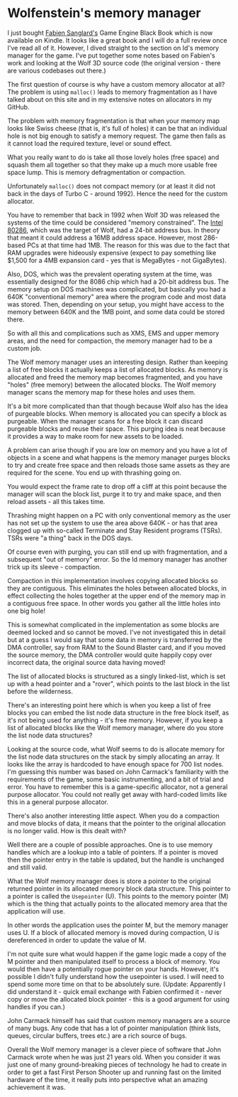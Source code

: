 # Wolfenstein's memory manager

I just bought [Fabien Sanglard's](http://fabiensanglard.net) Game
Engine Black Book which is now available on Kindle. It looks like a
great book and I will do a full review once I've read all of
it. However, I dived straight to the section on Id's memory manager
for the game. I've put together some notes based on Fabien's work and
looking at the Wolf 3D source code (the original version - there are
various codebases out there.)

The first question of course is why have a custom memory allocator at
all? The problem is using `malloc()` leads to memory fragmentation as
I have talked about on this site and in my extensive notes on
allocators in my GitHub. 

The problem with memory fragmentation is that when your memory map
looks like Swiss cheese (that is, it's full of holes) it can be that
an individual hole is not big enough to satisfy a memory request. The
game then fails as it cannot load the required texture, level or sound
effect.

What you really want to do is take all those lovely holes (free space)
and squash them all together so that they make up a much more usable
free space lump. This is memory defragmentation or compaction.

Unfortunately `malloc()` does not compact memory (or at least it did
not back in the days of Turbo C - around 1992). Hence the need for the
custom allocator.

You have to remember that back in 1992 when Wolf 3D was released the
systems of the time could be considered "memory constrained". The
[Intel 80286](https://en.wikipedia.org/wiki/Intel_80286), which was
the target of Wolf, had a 24-bit address bus. In theory that meant it
could address a 16MB address space. However, most 286-based PCs at
that time had 1MB. The reason for this was due to the fact that RAM
upgrades were hideously expensive (expect to pay something like $1,500
for a 4MB expansion card - yes that is MegaBytes - not GigaBytes).

Also, DOS, which was the prevalent operating system at the time, was
essentially designed for the 8086 chip which had a 20-bit address
bus. The memory setup on DOS machines was complicated, but basically
you had a 640K "conventional memory" area where the program code and
most data was stored. Then, depending on your setup, you might have
access to the memory between 640K and the 1MB point, and some data
could be stored there.

So with all this and complications such as XMS, EMS and upper memory
areas, and the need for compaction, the memory manager had to be a
custom job.

The Wolf memory manager uses an interesting design. Rather than
keeping a list of free blocks it actually keeps a list of allocated
blocks. As memory is allocated and freed the memory map becomes
fragmented, and you have "holes" (free memory) between the allocated
blocks. The Wolf memory manager scans the memory map for these holes
and uses them.

It's a bit more complicated than that though because Wolf also has the
idea of purgeable blocks. When memory is allocated you can specify a
block as purgeable. When the manager scans for a free block it can
discard purgeable blocks and reuse their space. This purging idea is
neat because it provides a way to make room for new assets to be
loaded. 

A problem can arise though if you are low on memory and you have a lot
of objects in a scene and what happens is the memory manager purges
blocks to try and create free space and then reloads those same assets
as they are required for the scene. You end up with thrashing going
on. 

You would expect the frame rate to drop off a cliff at this point
because the manager will scan the block list, purge it to try and make
space, and then reload assets - all this takes time.

Thrashing might happen on a PC with only conventional memory as the
user has not set up the system to use the area above 640K - or has
that area clogged up with so-called Terminate and Stay Resident
programs (TSRs). TSRs were "a thing" back in the DOS days.

Of course even with purging, you can still end up with fragmentation,
and a subsequent "out of memory" error.  So the Id memory manager has
another trick up its sleeve - compaction.

Compaction in this implementation involves copying allocated blocks so
they are contiguous. This eliminates the holes between allocated
blocks, in effect collecting the holes together at the upper end of
the memory map in a contiguous free space. In other words you gather
all the little holes into one big hole!

This is somewhat complicated in the implementation as some blocks are
deemed locked and so cannot be moved. I've not investigated this in
detail but at a guess I would say that some data in memory is
transferred by the DMA controller, say from RAM to the Sound Blaster
card, and if you moved the source memory, the DMA controller would
quite happily copy over incorrect data, the original source data
having moved!

The list of allocated blocks is structured as a singly linked-list,
which is set up with a head pointer and a "rover", which points to the
last block in the list before the wilderness. 

There's an interesting point here which is when you keep a list of
free blocks you can embed the list node data structure in the free
block itself, as it's not being used for anything - it's free
memory. However, if you keep a list of allocated blocks like the Wolf
memory manager, where do you store the list node data structures?

Looking at the source code, what Wolf seems to do is allocate memory
for the list node data structures on the stack by simply allocating an
array. It looks like the array is hardcoded to have enough space for
700 list nodes. I'm guessing this number was based on John Carmack's
familiarity with the requirements of the game, some basic
instrumenting, and a bit of trial and error. You have to remember this
is a game-specific allocator, not a general purpose allocator. You
could not really get away with hard-coded limits like this in a
general purpose allocator.

There's also another interesting little aspect. When you do a
compaction and move blocks of data, it means that the pointer to the
original allocation is no longer valid. How is this dealt with? 

Well there are a couple of possible approaches. One is to use memory
handles which are a lookup into a table of pointers. If a pointer is
moved then the pointer entry in the table is updated, but the handle
is unchanged and still valid.

What the Wolf memory manager does is store a pointer to the original
returned pointer in its allocated memory block data structure. This
pointer to a pointer is called the `Usepointer` (U). This points to
the memory pointer (M) which is the thing that actually points to the
allocated memory area that the application will use.

In other words the application uses the pointer M, but the memory
manager uses U. If a block of allocated memory is moved during
compaction, U is dereferenced in order to update the value of M. 

I'm not quite sure what would happen if the game logic made a copy of
the M pointer and then manipulated itself to process a block of
memory. You would then have a potentially rogue pointer on your
hands. However, it's possible I didn't fully understand how the
usepointer is used. I will need to spend some more time on that to be
absolutely sure. (Update: Apparently I did understand it - quick email
exchange with Fabien confirmed it - never copy or move the allocated
block pointer - this is a good argument for using handles if you can.)

John Carmack himself has said that custom memory managers are a source
of many bugs. Any code that has a lot of pointer manipulation (think
lists, queues, circular buffers, trees etc.) are a rich source of
bugs.

Overall the Wolf memory manager is a clever piece of software that
John Carmack wrote when he was just 21 years old. When you consider it
was just one of many ground-breaking pieces of technology he had to
create in order to get a fast First Person Shooter up and running fast
on the limited hardware of the time, it really puts into perspective
what an amazing achievement it was.


